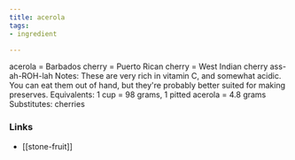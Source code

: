 ```yaml
---
title: acerola
tags:
- ingredient

---
```

acerola = Barbados cherry = Puerto Rican cherry = West Indian cherry ass-ah-ROH-lah Notes: These are very rich in vitamin C, and somewhat acidic. You can eat them out of hand, but they're probably better suited for making preserves. Equivalents: 1 cup = 98 grams, 1 pitted acerola = 4.8 grams Substitutes: cherries

### Links

* [[stone-fruit]]
